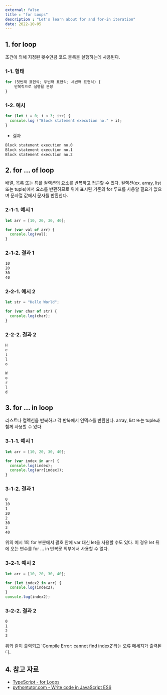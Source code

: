 ```yaml
---
external: false
title : "for Loops"
description : "Let's learn about for and for-in iteration"
date: 2022-10-05
---
```


## 1. for loop

조건에 의해 지정된 횟수만큼 코드 블록을 실행하는데 사용된다.

### 1-1. 형태

```typescript
for (첫번째 표현식; 두번째 표현식; 세번째 표현식) {
    반복적으로 실행될 문장
}
```

### 1-2. 예시

```typescript
for (let i = 0; i < 3; i++) {
  console.log ("Block statement execution no." + i);
}
```

- 결과

```cmd
Block statement execution no.0
Block statement execution no.1
Block statement execution no.2
```

## 2. for ... of loop

배열, 목록 또는 튜플 컬렉션의 요소를 반복하고 접근할 수 있다.
컬렉션(ex. array, list 또는 tuple)에서 요소를 반환하므로 위에 표시된 기존의 for 루프를 사용할 필요가 없으며 문자열 값에서 문자를 반환한다.

### 2-1-1. 예시 1

```typescript
let arr = [10, 20, 30, 40];

for (var val of arr) {
  console.log(val);
}
```

### 2-1-2. 결과 1

```cmd
10
20
30
40
```

### 2-2-1. 예시 2

```typescript
let str = "Hello World";

for (var char of str) {
  console.log(char);
}
```

### 2-2-2. 결과 2

```cmd
H
e
l
l
o
 
W
o
r
l
d
```

## 3. for ... in loop

리스트나 컬렉션을 반복하고 각 반복에서 인덱스를 반환한다.
array, list 또는 tuple과 함께 사용할 수 있다.

### 3-1-1. 예시 1
  
```typescript
let arr = [10, 20, 30, 40];

for (var index in arr) {
  console.log(index);
  console.log(arr[index]);
}
```

### 3-1-2. 결과 1

```cmd
0
10
1
20
2
30
3
40
```

위의 예시 1의 for 부분에서 괄호 안에 var 대신 let을 사용할 수도 있다.
이 경우 let 뒤에 오는 변수를 for ... in 반복문 외부에서 사용할 수 없다.

### 3-2-1. 예시 2

```typescript
let arr = [10, 20, 30, 40];

for (let index2 in arr) {
  console.log(index2);
}
console.log(index2);
```

### 3-2-2. 결과 2

```cmd
0
1
2
3
```

위와 같이 출력되고 'Compile Error: cannot find index2'라는 오류 메세지가 출력된다.

## 4. 참고 자료

- [TypeScript - for Loops](https://www.tutorialsteacher.com/typescript/for-loop)
- [pythontutor.com - Write code in JavaScript ES6](https://pythontutor.com/visualize.html#mode=edit)
